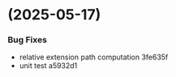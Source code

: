 #  (2025-05-17)


### Bug Fixes

* relative extension path computation 3fe635f
* unit test a5932d1



